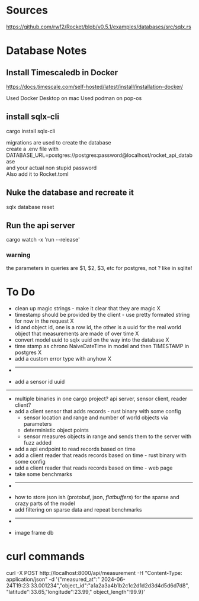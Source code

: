 # Sources

https://github.com/rwf2/Rocket/blob/v0.5.1/examples/databases/src/sqlx.rs

# Database Notes

## Install Timescaledb in Docker

https://docs.timescale.com/self-hosted/latest/install/installation-docker/

Used Docker Desktop on mac
Used podman on pop-os

## install sqlx-cli

cargo install sqlx-cli

migrations are used to create the database    
create a .env file with    
DATABASE_URL=postgres://postgres:password@localhost/rocket_api_database    
and your actual non stupid password    
Also add it to Rocket.toml

## Nuke the database and recreate it

sqlx database reset

## Run the api server

cargo watch -x 'run --release'

### warning

the parameters in queries are $1, $2, $3, etc for postgres, not ? like in sqlite!

# To Do

* clean up magic strings - make it clear that they are magic X
* timestamp should be provided by the client - use pretty formated string for now in the request X
* id and object id, one is a row id, the other is a uuid for the real world object that measurements are made of
  over time X
* convert model uuid to sqlx uuid on the way into the database X
* time stamp as chrono NaiveDateTime in model and then TIMESTAMP in postgres X
* add a custom error type with anyhow X
* ---
* add a sensor id uuid

------------------------------------------------

* multiple binaries in one cargo project? api server, sensor client, reader client?
* add a client sensor that adds records - rust binary with some config
    * sensor location and range and number of world objects via parameters
    * deterministic object points
    * sensor measures objects in range and sends them to the server with fuzz added
* add a api endpoint to read records based on time
* add a client reader that reads records based on time - rust binary with some config
* add a client reader that reads records based on time - web page
* take some benchmarks
* ------------------------------------------------
* how to store json ish (protobuf, json, *flatbuffers*) for the sparse and crazy parts of the model
* add filtering on sparse data and repeat benchmarks
* ------------------------------------------------
* image frame db

# curl commands

curl -X POST http://localhost:8000/api/measurement -H "Content-Type: application/json" -d '{"measured_at":"
2024-06-24T19:23:33.001234","object_id":"a1a2a3a4b1b2c1c2d1d2d3d4d5d6d7d8", "latitude":33.65,"longitude":23.99,"
object_length":99.9}'
